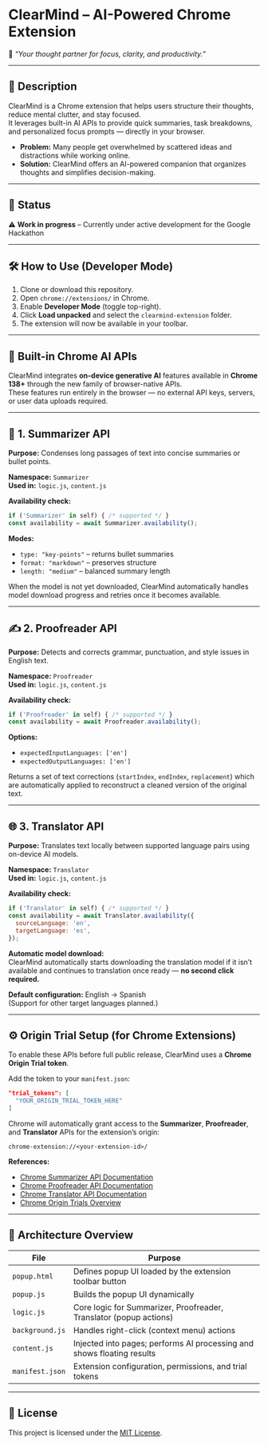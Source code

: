 # ClearMind – AI-Powered Chrome Extension

🧠 *“Your thought partner for focus, clarity, and productivity.”*

---

## 📌 Description

ClearMind is a Chrome extension that helps users structure their thoughts, reduce mental clutter, and stay focused.  
It leverages built-in AI APIs to provide quick summaries, task breakdowns, and personalized focus prompts — directly in your browser.

- **Problem:** Many people get overwhelmed by scattered ideas and distractions while working online.  
- **Solution:** ClearMind offers an AI-powered companion that organizes thoughts and simplifies decision-making.

---

## 🚧 Status

⚠️ **Work in progress** – Currently under active development for the Google Hackathon  

---

## 🛠️ How to Use (Developer Mode)

1. Clone or download this repository.  
2. Open `chrome://extensions/` in Chrome.  
3. Enable **Developer Mode** (toggle top-right).  
4. Click **Load unpacked** and select the `clearmind-extension` folder.  
5. The extension will now be available in your toolbar.  

---

## 🧩 Built-in Chrome AI APIs

ClearMind integrates **on-device generative AI** features available in **Chrome 138+** through the new family of browser-native APIs.  
These features run entirely in the browser — no external API keys, servers, or user data uploads required.

---

## 🧠 1. Summarizer API

**Purpose:** Condenses long passages of text into concise summaries or bullet points.  

**Namespace:** `Summarizer`  
**Used in:** `logic.js`, `content.js`  

**Availability check:**
```js
if ('Summarizer' in self) { /* supported */ }
const availability = await Summarizer.availability();
```

**Modes:**
- `type: "key-points"` – returns bullet summaries  
- `format: "markdown"` – preserves structure  
- `length: "medium"` – balanced summary length  

When the model is not yet downloaded, ClearMind automatically handles model download progress and retries once it becomes available.

---

## ✍️ 2. Proofreader API

**Purpose:** Detects and corrects grammar, punctuation, and style issues in English text.  

**Namespace:** `Proofreader`  
**Used in:** `logic.js`, `content.js`  

**Availability check:**
```js
if ('Proofreader' in self) { /* supported */ }
const availability = await Proofreader.availability();
```

**Options:**
- `expectedInputLanguages: ['en']`  
- `expectedOutputLanguages: ['en']`  

Returns a set of text corrections (`startIndex`, `endIndex`, `replacement`) which are automatically applied to reconstruct a cleaned version of the original text.

---

## 🌐 3. Translator API

**Purpose:** Translates text locally between supported language pairs using on-device AI models.  

**Namespace:** `Translator`  
**Used in:** `logic.js`, `content.js`  

**Availability check:**
```js
if ('Translator' in self) { /* supported */ }
const availability = await Translator.availability({
  sourceLanguage: 'en',
  targetLanguage: 'es',
});
```

**Automatic model download:**  
ClearMind automatically starts downloading the translation model if it isn’t available and continues to translation once ready — **no second click required.**

**Default configuration:** English → Spanish  
(Support for other target languages planned.)

---

## ⚙️ Origin Trial Setup (for Chrome Extensions)

To enable these APIs before full public release, ClearMind uses a **Chrome Origin Trial token**.

Add the token to your `manifest.json`:
```json
"trial_tokens": [
  "YOUR_ORIGIN_TRIAL_TOKEN_HERE"
]
```

Chrome will automatically grant access to the **Summarizer**, **Proofreader**, and **Translator** APIs for the extension’s origin:
```
chrome-extension://<your-extension-id>/
```

**References:**
- [Chrome Summarizer API Documentation](https://developer.chrome.com/docs/ai/summarizer-api)
- [Chrome Proofreader API Documentation](https://developer.chrome.com/docs/ai/proofreader-api)
- [Chrome Translator API Documentation](https://developer.chrome.com/docs/ai/translator-api)
- [Chrome Origin Trials Overview](https://developer.chrome.com/docs/web-platform/origin-trials)

---

## 🧱 Architecture Overview

| File | Purpose |
|------|----------|
| `popup.html` | Defines popup UI loaded by the extension toolbar button |
| `popup.js` | Builds the popup UI dynamically |
| `logic.js` | Core logic for Summarizer, Proofreader, Translator (popup actions) |
| `background.js` | Handles right-click (context menu) actions |
| `content.js` | Injected into pages; performs AI processing and shows floating results |
| `manifest.json` | Extension configuration, permissions, and trial tokens |

---

## 📜 License

This project is licensed under the [MIT License](LICENSE).
